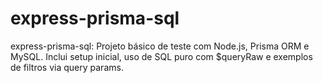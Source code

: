 # express-prisma-sql
express-prisma-sql: Projeto básico de teste com Node.js, Prisma ORM e MySQL. Inclui setup inicial, uso de SQL puro com $queryRaw e exemplos de filtros via query params.
